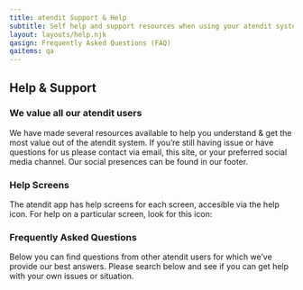 ```yaml
---
title: atendit Support & Help
subtitle: Self help and support resources when using your atendit system. Contact informaition for further help
layout: layouts/help.njk
qasign: Frequently Asked Questions (FAQ)
qaitems: qa
---
```


## Help & Support

### We value all our atendit users

We have made several resources available to help you understand & get the most value out of the atendit system. If you’re still having issue or have questions for us please contact via email, this site, or your preferred social media channel. Our social presences can be found in our footer.

### Help Screens

The atendit app has help screens for each screen, accesible via the help icon. For help on a particular screen, look for this icon:

### Frequently Asked Questions

Below you can find questions from other atendit users for which we’ve provide our best answers. Please search below and see if you can get help with your own issues or situation.